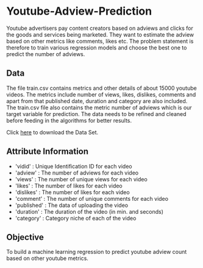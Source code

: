 # Youtube-Adview-Prediction
Youtube advertisers pay content creators based on adviews and clicks for the
goods and services being marketed. They want to estimate the adview based
on other metrics like comments, likes etc. The problem statement is therefore
to train various regression models and choose the best one to predict the
number of adviews.

## Data 
The file train.csv contains metrics and other details of about 15000 youtube
videos. The metrics include number of views, likes, dislikes, comments and
apart from that published date, duration and category are also included.
The train.csv file also contains the metric number of adviews which is our
target variable for prediction. The data needs to be refined and cleaned before feeding
in the algorithms for better results.


Click <a href="https://drive.google.com/file/d/1Dv-HF10AUUA03AO_cQvar462eXawk0iQ/view?usp=sharing">here</a> to download the Data Set.

## Attribute Information

* 'vidid' : Unique Identification ID for each video
* 'adview' : The number of adviews for each video
* 'views' : The number of unique views for each video
* 'likes' : The number of likes for each video
* 'dislikes' : The number of likes for each video
* 'comment' : The number of unique comments for each video
* 'published' : The data of uploading the video
* 'duration' : The duration of the video (in min. and seconds)
* 'category' : Category niche of each of the video

## Objective
To build a machine learning regression to predict youtube adview count based
on other youtube metrics.
